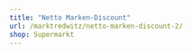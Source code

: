 ```yaml
---
title: "Netto Marken-Discount"
url: /marktredwitz/netto-marken-discount-2/
shop: Supermarkt
---
```

